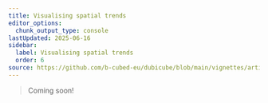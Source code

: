 ```yaml
---
title: Visualising spatial trends
editor_options:
  chunk_output_type: console
lastUpdated: 2025-06-16
sidebar:
  label: Visualising spatial trends
  order: 6
source: https://github.com/b-cubed-eu/dubicube/blob/main/vignettes/articles/visualising-spatial-trends.Rmd
---
```




> Coming soon!
